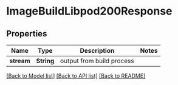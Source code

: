 # ImageBuildLibpod200Response

## Properties

Name | Type | Description | Notes
------------ | ------------- | ------------- | -------------
**stream** | **String** | output from build process | 

[[Back to Model list]](../README.md#documentation-for-models) [[Back to API list]](../README.md#documentation-for-api-endpoints) [[Back to README]](../README.md)


